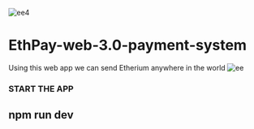 ![ee4](https://user-images.githubusercontent.com/82499697/201852390-f32fa78e-3212-4041-8022-5b8f95835525.png)
# EthPay-web-3.0-payment-system
Using this web app we can send Etherium anywhere in the world 
![ee](https://user-images.githubusercontent.com/82499697/201852037-65667041-16e8-4525-8826-ae896222202a.png)


### START THE APP 
## npm run dev
